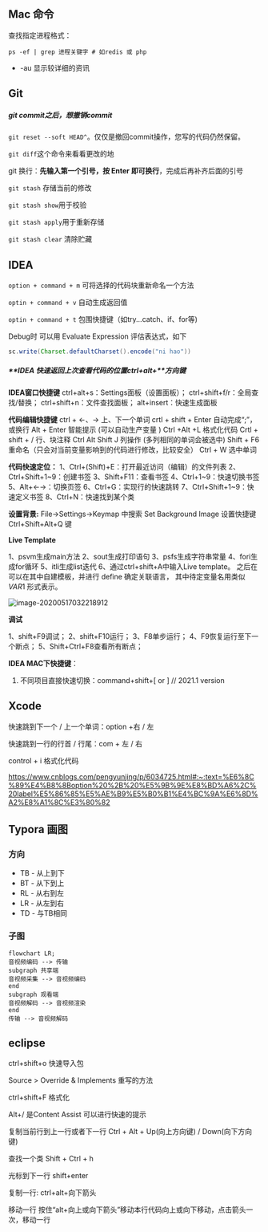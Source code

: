 



## Mac 命令

查找指定进程格式：

```
ps -ef | grep 进程关键字 # 如redis 或 php
```

- -au 显示较详细的资讯

## Git

##### git commit之后，想撤销commit

`git reset --soft HEAD^`。仅仅是撤回commit操作，您写的代码仍然保留。



`git diff`这个命令来看看更改的地



git 换行：**先输入第一个引号，按 Enter 即可换行**，完成后再补齐后面的引号



`git stash` 存储当前的修改

`git stash show`用于校验

`git stash apply`用于重新存储

`git stash clear` 清除贮藏

## IDEA 

`option + command + m` 可将选择的代码块重新命名一个方法

`optin + command + v`   自动生成返回值

`optin + command + t`   包围快捷键（如try...catch、if、for等)

Debug时 可以用 Evaluate Expression 评估表达式，如下

```java
sc.write(Charset.defaultCharset().encode("ni hao"))
```



##### **IDEA 快速返回上次查看代码的位置ctrl+alt+**方向键

**IDEA窗口快捷键**
ctrl+alt+s：Settings面板（设置面板）；
ctrl+shift+f/r：全局查找/替换；
ctrl+shift+n：文件查找面板；
alt+insert：快速生成面板

**代码编辑快捷键**
ctrl + ←、→ 上、下一个单词
crtl + shift + Enter 自动完成“;”，或换行
Alt + Enter 智能提示 (可以自动生产变量 )
Ctrl +Alt +L 格式化代码
Crtl + shift + / 行、块注释
Ctrl Alt Shift J 列操作 (多列相同的单词会被选中)
Shift + F6 重命名（只会对当前变量影响到的代码进行修改，比较安全）
Ctrl + W 选中单词

**代码快速定位：**
1、Ctrl+(Shift)+E：打开最近访问（编辑）的文件列表
2、Ctrl+Shift+1~9：创建书签
3、Shift+F11：查看书签
4、Ctrl+1~9：快速切换书签
5、Alt+←→：切换页签
6、Ctrl+G：实现行的快速跳转
7、Ctrl+Shift+1~9：快速定义书签
8、Ctrl+N：快速找到某个类

**设置背景:**
File->Settings->Keymap 中搜索 Set Background Image 
设置快捷键Ctrl+Shift+Alt+Q 键



**Live Template**

1、psvm生成main方法
2、sout生成打印语句
3、psfs生成字符串常量
4、fori生成for循环
5、itli生成list迭代
6、通过ctrl+shift+A中输入Live template。
之后在可以在其中自建模板，并进行 define 确定关联语言， 其中待定变量名用类似 $VAR1$ 形式表示。

![image-20200517032218912](C:\Users\benve\AppData\Roaming\Typora\typora-user-images\image-20200517032218912.png)



**调试**

1、shift+F9调试；
2、shift+F10运行；
3、F8单步运行；
4、F9恢复运行至下一个断点；
5、Shift+Ctrl+F8查看所有断点；



**IDEA MAC下快捷键**：

1. 不同项目直接快速切换：command+shift+[ or ]   // 2021.1 version







## Xcode

快速跳到下一个 / 上一个单词：option +右 / 左

快速跳到一行的行首 / 行尾：com + 左 / 右

control + i 格式化代码

https://www.cnblogs.com/pengyunjing/p/6034725.html#:~:text=%E6%8C%89%E4%B8%8Boption%20%2B%20%E5%9B%9E%E8%BD%A6%2C%20label%E5%86%85%E5%AE%B9%E5%B0%B1%E4%BC%9A%E6%8D%A2%E8%A1%8C%E3%80%82

## Typora 画图

### 方向

- TB - 从上到下
- BT - 从下到上
- RL - 从右到左
- LR - 从左到右
- TD - 与TB相同



### 子图

```mermaid
flowchart LR;
音视频编码 --> 传输
subgraph 共享端
音视频采集 --> 音视频编码
end
subgraph 观看端
音视频解码 --> 音视频渲染
end
传输 --> 音视频解码
```





## eclipse

ctrl+shift+o 快速导入包

Source > Override & Implements 重写的方法

ctrl+shift+F 格式化

Alt+/ 是Content Assist  可以进行快速的提示

复制当前行到上一行或者下一行  Ctrl + Alt + Up(向上方向键) / Down(向下方向键) 

查找一个类 Shift + Ctrl + h

光标到下一行 shift+enter

复制一行: ctrl+alt+向下箭头

移动一行 按住“alt+向上或向下箭头”移动本行代码向上或向下移动，点击箭头一次，移动一行
